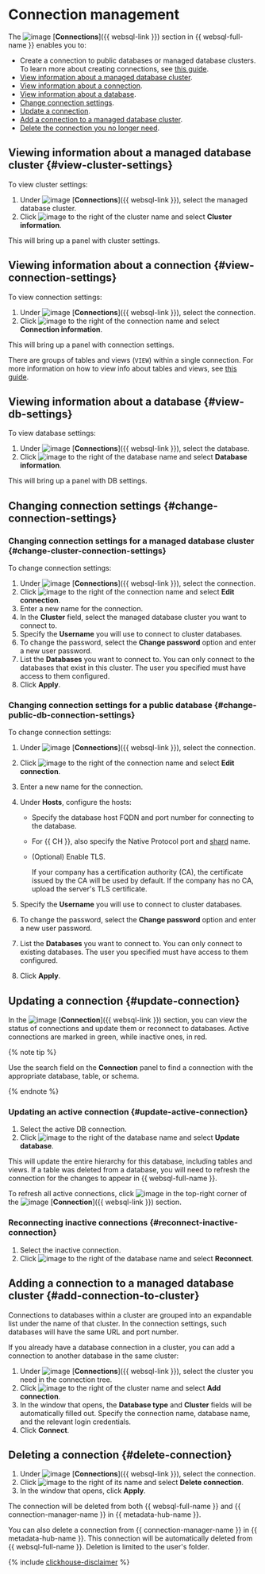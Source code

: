 # Connection management

The ![image](../../_assets/console-icons/folder-tree.svg) [**Connections**]({{ websql-link }}) section in {{ websql-full-name }} enables you to:

* Create a connection to public databases or managed database clusters. To learn more about creating connections, see [this guide](create-connection.md).
* [View information about a managed database cluster](#view-cluster-settings).
* [View information about a connection](#view-connection-settings).
* [View information about a database](#view-db-settings).
* [Change connection settings](#change-connection-settings).
* [Update a connection](#update-connection).
* [Add a connection to a managed database cluster](#add-connection-to-cluster).
* [Delete the connection you no longer need](#delete-connection).

## Viewing information about a managed database cluster {#view-cluster-settings}

To view cluster settings:

1. Under ![image](../../_assets/console-icons/folder-tree.svg) [**Connections**]({{ websql-link }}), select the managed database cluster.
1. Click ![image](../../_assets/console-icons/ellipsis.svg) to the right of the cluster name and select **Cluster information**.

This will bring up a panel with cluster settings.

## Viewing information about a connection {#view-connection-settings}

To view connection settings:

1. Under ![image](../../_assets/console-icons/folder-tree.svg) [**Connections**]({{ websql-link }}), select the connection.
1. Click ![image](../../_assets/console-icons/ellipsis.svg) to the right of the connection name and select **Connection information**.

This will bring up a panel with connection settings.

There are groups of tables and views (`VIEW`) within a single connection. For more information on how to view info about tables and views, see [this guide](view-db-objects-info.md).

## Viewing information about a database {#view-db-settings}

To view database settings:

1. Under ![image](../../_assets/console-icons/folder-tree.svg) [**Connections**]({{ websql-link }}), select the database.
1. Click ![image](../../_assets/console-icons/ellipsis.svg) to the right of the database name and select **Database information**.

This will bring up a panel with DB settings.

## Changing connection settings {#change-connection-settings}

### Changing connection settings for a managed database cluster {#change-cluster-connection-settings}

To change connection settings:

1. Under ![image](../../_assets/console-icons/folder-tree.svg) [**Connections**]({{ websql-link }}), select the connection.
1. Click ![image](../../_assets/console-icons/ellipsis.svg) to the right of the connection name and select **Edit connection**.
1. Enter a new name for the connection.
1. In the **Cluster** field, select the managed database cluster you want to connect to.
1. Specify the **Username** you will use to connect to cluster databases.
1. To change the password, select the **Change password** option and enter a new user password.
1. List the **Databases** you want to connect to. You can only connect to the databases that exist in this cluster. The user you specified must have access to them configured.
1. Click **Apply**.

### Changing connection settings for a public database {#change-public-db-connection-settings}

To change connection settings:

1. Under ![image](../../_assets/console-icons/folder-tree.svg) [**Connections**]({{ websql-link }}), select the connection.
1. Click ![image](../../_assets/console-icons/ellipsis.svg) to the right of the connection name and select **Edit connection**.
1. Enter a new name for the connection.
1. Under **Hosts**, configure the hosts:
   * Specify the database host FQDN and port number for connecting to the database.
   * For {{ CH }}, also specify the Native Protocol port and [shard](../../managed-clickhouse/operations/shards.md#list-shards) name.
   * (Optional) Enable TLS.

      If your company has a certification authority (CA), the certificate issued by the CA will be used by default. If the company has no CA, upload the server's TLS certificate.

1. Specify the **Username** you will use to connect to cluster databases.
1. To change the password, select the **Change password** option and enter a new user password.
1. List the **Databases** you want to connect to. You can only connect to existing databases. The user you specified must have access to them configured.
1. Click **Apply**.

## Updating a connection {#update-connection}

In the ![image](../../_assets/console-icons/folder-tree.svg) [**Connection**]({{ websql-link }}) section, you can view the status of connections and update them or reconnect to databases. Active connections are marked in green, while inactive ones, in red.

{% note tip %}

Use the search field on the **Connection** panel to find a connection with the appropriate database, table, or schema.

{% endnote %}

### Updating an active connection {#update-active-connection}

1. Select the active DB connection.
1. Click ![image](../../_assets/console-icons/ellipsis.svg) to the right of the database name and select **Update database**.

This will update the entire hierarchy for this database, including tables and views. If a table was deleted from a database, you will need to refresh the connection for the changes to appear in {{ websql-full-name }}.

To refresh all active connections, click ![image](../../_assets/console-icons/arrows-rotate-right.svg) in the top-right corner of the ![image](../../_assets/console-icons/folder-tree.svg) [**Connection**]({{ websql-link }}) section.

### Reconnecting inactive connections {#reconnect-inactive-connection}

1. Select the inactive connection.
1. Click ![image](../../_assets/console-icons/ellipsis.svg) to the right of the database name and select **Reconnect**.

## Adding a connection to a managed database cluster {#add-connection-to-cluster}

Connections to databases within a cluster are grouped into an expandable list under the name of that cluster. In the connection settings, such databases will have the same URL and port number.

If you already have a database connection in a cluster, you can add a connection to another database in the same cluster:

1. Under ![image](../../_assets/console-icons/folder-tree.svg) [**Connections**]({{ websql-link }}), select the cluster you need in the connection tree.
1. Click ![image](../../_assets/console-icons/ellipsis.svg) to the right of the cluster name and select **Add connection**.
1. In the window that opens, the **Database type** and **Cluster** fields will be automatically filled out. Specify the connection name, database name, and the relevant login credentials.
1. Click **Connect**.

## Deleting a connection {#delete-connection}

1. Under ![image](../../_assets/console-icons/folder-tree.svg) [**Connections**]({{ websql-link }}), select the connection.
1. Click ![image](../../_assets/console-icons/ellipsis.svg) to the right of its name and select **Delete connection**.
1. In the window that opens, click **Apply**.

The connection will be deleted from both {{ websql-full-name }} and {{ connection-manager-name }} in {{ metadata-hub-name }}.

You can also delete a connection from {{ connection-manager-name }} in {{ metadata-hub-name }}. This connection will be automatically deleted from {{ websql-full-name }}. Deletion is limited to the user's folder.

{% include [clickhouse-disclaimer](../../_includes/clickhouse-disclaimer.md) %}
